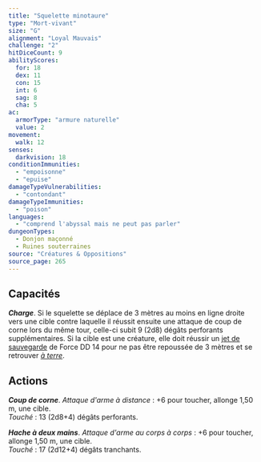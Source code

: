```yaml
---
title: "Squelette minotaure"
type: "Mort-vivant"
size: "G"
alignment: "Loyal Mauvais"
challenge: "2"
hitDiceCount: 9
abilityScores:
  for: 18
  dex: 11
  con: 15
  int: 6
  sag: 8
  cha: 5
ac: 
  armorType: "armure naturelle"
  value: 2
movement: 
  walk: 12
senses: 
  darkvision: 18
conditionImmunities: 
  - "empoisonne"
  - "epuise"
damageTypeVulnerabilities: 
  - "contondant"
damageTypeImmunities: 
  - "poison"
languages: 
  - "comprend l'abyssal mais ne peut pas parler"
dungeonTypes:
  - Donjon maçonné
  - Ruines souterraines
source: "Créatures & Oppositions"
source_page: 265
---
```

## Capacités
_**Charge**_. Si le squelette se déplace de 3 mètres au moins en ligne droite vers une cible contre laquelle il réussit ensuite une attaque de coup de corne lors du même tour, celle-ci subit 9 (2d8) dégâts perforants supplémentaires. Si la cible est une créature, elle doit réussir un [jet de sauvegarde](/utiliser-les-caracteristiques#jets-de-sauvegarde) de Force DD 14 pour ne pas être repoussée de 3 mètres et se retrouver [_à terre_](/gerer-la-sante-du-personnage/#a-terre).

## Actions
_**Coup de corne**_. _Attaque d'arme à distance_ : +6 pour toucher, allonge 1,50 m, une cible.  
_Touché_ : 13 (2d8+4) dégâts perforants.

_**Hache à deux mains**_. _Attaque d'arme au corps à corps_ : +6 pour toucher, allonge 1,50 m, une cible.  
_Touché_ : 17 (2d12+4) dégâts tranchants.
